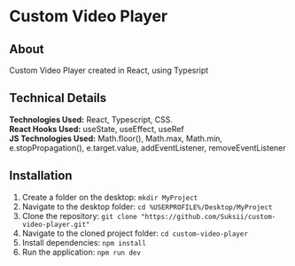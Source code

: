 # Custom Video Player

## About 
Custom Video Player created in React, using Typesript

## Technical Details
**Technologies Used:** React, Typescript, CSS.<br/>
**React Hooks Used:** useState, useEffect, useRef<br/>
**JS Technologies Used:** Math.floor(), Math.max, Math.min, e.stopPropagation(), e.target.value, addEventListener, removeEventListener


## Installation
1. Create a folder on the desktop: `mkdir MyProject` 
2. Navigate to the desktop folder: `cd %USERPROFILE%/Desktop/MyProject`
3. Clone the repository: `git clone "https://github.com/Suksii/custom-video-player.git"`
4. Navigate to the cloned project folder: `cd custom-video-player`
5. Install dependencies: `npm install`
6. Run the application: `npm run dev`
